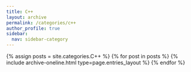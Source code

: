 ```yaml
---
title: C++
layout: archive
permalink: /categories/c++
author_profile: true
sidebar:
  nav: sidebar-category
---
```


{% assign posts = site.categories.C++ %}
{% for post in posts %} {% include archive-oneline.html type=page.entries_layout %} {% endfor %}